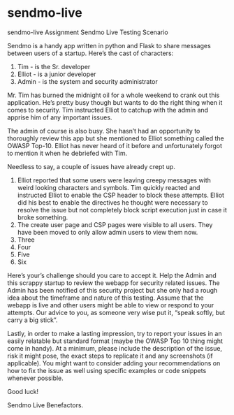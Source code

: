 # sendmo-live
sendmo-live Assignment
Sendmo Live Testing Scenario

Sendmo is a handy app written in python and Flask to share messages between users of a startup. Here’s the cast of characters:

1. Tim - is the Sr. developer 
2. Elliot - is a junior developer
3. Admin - is the system and security administrator

Mr. Tim has burned the midnight oil for a whole weekend to crank out this application. He’s pretty busy though but wants to do the right thing when it comes to security. Tim instructed Elliot to catchup with the admin and apprise him of any important issues. 

The admin of course is also busy. She hasn’t had an opportunity to thoroughly review this app but she mentioned to Elliot something called the OWASP Top-10. Elliot has never heard of it before and unfortunately forgot to mention it when he debriefed with Tim. 

Needless to say, a couple of issues have already crept up.

1. Elliot reported that some users were leaving creepy messages with weird looking characters and symbols. Tim quickly reacted and instructed Elliot to enable the CSP header to block these attempts. Elliot did his best to enable the directives he thought were necessary to resolve the issue but not completely block script execution just in case it broke something.
2. The create user page and CSP pages were visible to all users. They have been moved to only allow admin users to view them now.
3. Three
4. Four
5. Five
6. Six

Here’s your’s challenge should you care to accept it. Help the Admin and this scrappy startup to review the webapp for security related issues. The Admin has been notified of this security project but she only had a rough idea about the timeframe and nature of this testing. Assume that the webapp is live and other users might be able to view or respond to your attempts.  Our advice to you, as someone very wise put it, “speak softly, but carry a big stick”.

Lastly, in order to make a lasting impression, try to report your issues in an easily relatable but standard format (maybe the OWASP Top 10 thing might come in handy). At a minimum, please include the description of the issue, risk it might pose, the exact steps to replicate it and any screenshots (if applicable). You might want to consider adding your recommendations on how to fix the issue as well using specific examples or code snippets whenever possible.

Good luck!

Sendmo Live Benefactors.
